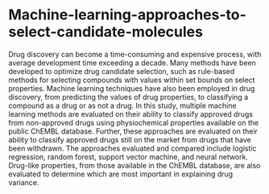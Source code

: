 # Machine-learning-approaches-to-select-candidate-molecules

Drug discovery can become a time-consuming and expensive process, with average development time exceeding a decade. Many methods have been developed to optimize drug candidate selection, such as rule-based methods for selecting compounds with values within set bounds on select properties. Machine learning techniques have also been employed in drug discovery, from predicting the values of drug properties, to classifying a compound as a drug or as not a drug. In this study, multiple machine learning methods are evaluated on their ability to classify approved drugs from non-approved drugs using physiochemical properties available on the public ChEMBL database. Further, these approaches are evaluated on their ability to classify approved drugs still on the market from drugs that have been withdrawn. The approaches evaluated and compared include logistic regression, random forest, support vector machine, and neural network. Drug-like properties, from those available in the ChEMBL database, are also evaluated to determine which are most important in explaining drug variance.